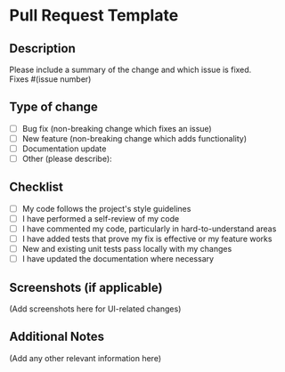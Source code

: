 <!-- 
IMPORTANT: Please update the PR title to be descriptive of your changes.
Default title "Pull Request Template" is just a placeholder.
Example: "[Feature] Add user login functionality"
-->

# Pull Request Template

## Description

Please include a summary of the change and which issue is fixed.\
Fixes #(issue number)

## Type of change

-   [ ] Bug fix (non-breaking change which fixes an issue)
-   [ ] New feature (non-breaking change which adds functionality)
-   [ ] Documentation update
-   [ ] Other (please describe):

## Checklist

-   [ ] My code follows the project's style guidelines
-   [ ] I have performed a self-review of my code
-   [ ] I have commented my code, particularly in hard-to-understand
    areas
-   [ ] I have added tests that prove my fix is effective or my feature
    works
-   [ ] New and existing unit tests pass locally with my changes
-   [ ] I have updated the documentation where necessary

## Screenshots (if applicable)

(Add screenshots here for UI-related changes)

## Additional Notes

(Add any other relevant information here)
